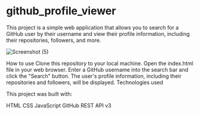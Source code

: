 # github_profile_viewer

This project is a simple web application that allows you to search for a GitHub user by their username and view their profile information, including their repositories, followers, and more.

![Screenshot (5)](https://github.com/Niranjan2257/github_profile_viewer/assets/46487389/f3a69d15-fe6a-477d-848f-b9f685ebeb06)



How to use
Clone this repository to your local machine.
Open the index.html file in your web browser.
Enter a GitHub username into the search bar and click the "Search" button.
The user's profile information, including their repositories and followers, will be displayed.
Technologies used

This project was built with:

HTML
CSS
JavaScript
GitHub REST API v3
